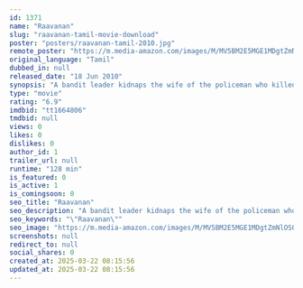 ```yaml
---
id: 1371
name: "Raavanan"
slug: "raavanan-tamil-movie-download"
poster: "posters/raavanan-tamil-2010.jpg"
remote_poster: "https://m.media-amazon.com/images/M/MV5BM2E5MGE1MDgtZmNlOS00NmRkLTk1ZWQtNTMzMGQ2MDBmNjI4XkEyXkFqcGc@._V1_SX300.jpg"
original_language: "Tamil"
dubbed_in: null
released_date: "18 Jun 2010"
synopsis: "A bandit leader kidnaps the wife of the policeman who killed his sister, but later falls in love with her."
type: "movie"
rating: "6.9"
imdbid: "tt1664806"
tmdbid: null
views: 0
likes: 0
dislikes: 0
author_id: 1
trailer_url: null
runtime: "128 min"
is_featured: 0
is_active: 1
is_comingsoon: 0
seo_title: "Raavanan"
seo_description: "A bandit leader kidnaps the wife of the policeman who killed his sister, but later falls in love with her."
seo_keywords: "\"Raavanan\""
seo_image: "https://m.media-amazon.com/images/M/MV5BM2E5MGE1MDgtZmNlOS00NmRkLTk1ZWQtNTMzMGQ2MDBmNjI4XkEyXkFqcGc@._V1_SX300.jpg"
screenshots: null
redirect_to: null
social_shares: 0
created_at: 2025-03-22 08:15:56
updated_at: 2025-03-22 08:15:56
---
```


